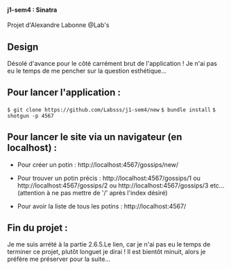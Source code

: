 #### j1-sem4 : Sinatra

Projet d'Alexandre Labonne @Lab's


## Design

Désolé d'avance pour le côté carrément brut de l'application ! Je n'ai pas eu le temps de me pencher sur la question esthétique...


## Pour lancer l'application :

```$ git clone https://github.com/Labsss/j1-sem4/new```
```$ bundle install```
```$ shotgun -p 4567```

## Pour lancer le site via un navigateur (en localhost) :


- Pour créer un potin : http://localhost:4567/gossips/new/

- Pour trouver un potin précis : http://localhost:4567/gossips/1 ou http://localhost:4567/gossips/2
ou http://localhost:4567/gossips/3 etc... (attention à ne pas mettre de '/' après l'index désiré)

- Pour avoir la liste de tous les potins : http://localhost:4567/


## Fin du projet :

Je me suis arrété à la partie 2.6.5.Le lien, car je n'ai pas eu le temps de terminer ce projet, plutôt longuet je dirai !
Il est bientôt minuit, alors je préfère me préserver pour la suite...
